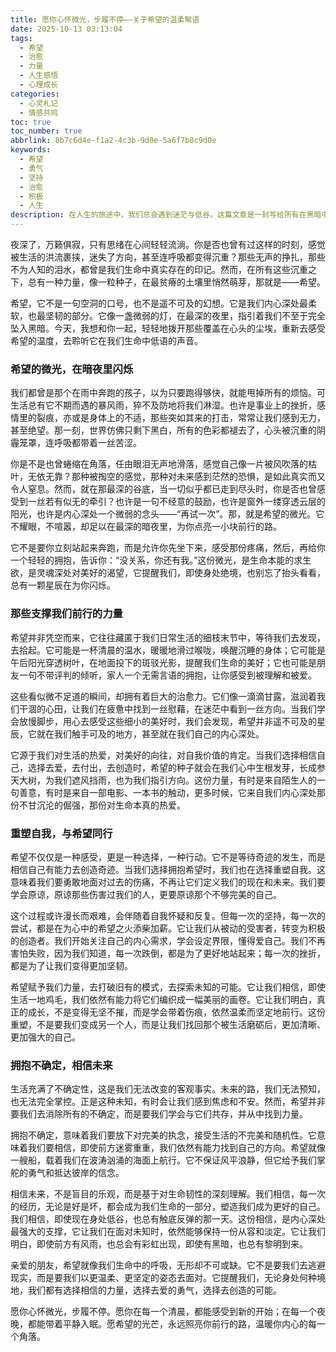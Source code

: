 ```yaml
---
title: 愿你心怀微光，步履不停——关于希望的温柔絮语
date: 2025-10-13 03:13:04
tags:
  - 希望
  - 治愈
  - 力量
  - 人生感悟
  - 心理成长
categories:
  - 心灵札记
  - 情感共鸣
toc: true
toc_number: true
abbrlink: 8b7c6d4e-f1a2-4c3b-9d0e-5a6f7b8c9d0e
keywords:
  - 希望
  - 勇气
  - 坚持
  - 治愈
  - 积极
  - 人生
description: 在人生的旅途中，我们总会遇到迷茫与低谷。这篇文章是一封写给所有在黑暗中寻找光亮的心灵的信，它温柔地提醒我们，希望并非遥不可及的星辰，而是深藏于我们内心深处，那份不曾熄灭的微光。它鼓励我们去感受、去相信、去拥抱，即使步履蹒跚，也要心怀希望，坚定前行。
---
```


夜深了，万籁俱寂，只有思绪在心间轻轻流淌。你是否也曾有过这样的时刻，感觉被生活的洪流裹挟，迷失了方向，甚至连呼吸都变得沉重？那些无声的挣扎，那些不为人知的泪水，都曾是我们生命中真实存在的印记。然而，在所有这些沉重之下，总有一种力量，像一粒种子，在最贫瘠的土壤里悄然萌芽，那就是——希望。

希望，它不是一句空洞的口号，也不是遥不可及的幻想。它是我们内心深处最柔软，也最坚韧的部分。它像一盏微弱的灯，在最深的夜里，指引着我们不至于完全坠入黑暗。今天，我想和你一起，轻轻地拨开那些覆盖在心头的尘埃，重新去感受希望的温度，去聆听它在我们生命中低语的声音。

### 希望的微光，在暗夜里闪烁

我们都曾是那个在雨中奔跑的孩子，以为只要跑得够快，就能甩掉所有的烦恼。可生活总有它不期而遇的暴风雨，猝不及防地将我们淋湿。也许是事业上的挫折，感情里的裂痕，亦或是身体上的不适，那些突如其来的打击，常常让我们感到无力，甚至绝望。那一刻，世界仿佛只剩下黑白，所有的色彩都褪去了，心头被沉重的阴霾笼罩，连呼吸都带着一丝苦涩。

你是不是也曾蜷缩在角落，任由眼泪无声地滑落，感觉自己像一片被风吹落的枯叶，无依无靠？那种被掏空的感觉，那种对未来感到茫然的恐惧，是如此真实而又令人窒息。然而，就在那最深的谷底，当一切似乎都已走到尽头时，你是否也曾感受到一丝若有似无的牵引？也许是一句不经意的鼓励，也许是窗外一缕穿透云层的阳光，也许是内心深处一个微弱的念头——“再试一次”。那，就是希望的微光。它不耀眼，不喧嚣，却足以在最深的暗夜里，为你点亮一小块前行的路。

它不是要你立刻站起来奔跑，而是允许你先坐下来，感受那份疼痛，然后，再给你一个轻轻的拥抱，告诉你：“没关系，你还有我。”这份微光，是生命本能的求生欲，是灵魂深处对美好的渴望，它提醒我们，即使身处绝境，也别忘了抬头看看，总有一颗星辰在为你闪烁。

### 那些支撑我们前行的力量

希望并非凭空而来，它往往藏匿于我们日常生活的细枝末节中，等待我们去发现，去拾起。它可能是一杯清晨的温水，暖暖地滑过喉咙，唤醒沉睡的身体；它可能是午后阳光穿透树叶，在地面投下的斑驳光影，提醒我们生命的美好；它也可能是朋友一句不带评判的倾听，家人一个无需言语的拥抱，让你感受到被理解和被爱。

这些看似微不足道的瞬间，却拥有着巨大的治愈力。它们像一滴滴甘露，滋润着我们干涸的心田，让我们在疲惫中找到一丝慰藉，在迷茫中看到一丝方向。当我们学会放慢脚步，用心去感受这些细小的美好时，我们会发现，希望并非遥不可及的星辰，它就在我们触手可及的地方，甚至就在我们自己的内心深处。

它源于我们对生活的热爱，对美好的向往，对自我价值的肯定。当我们选择相信自己，选择去爱，去付出，去创造时，希望的种子就会在我们心中生根发芽，长成参天大树，为我们遮风挡雨，也为我们指引方向。这份力量，有时是来自陌生人的一句善意，有时是来自一部电影、一本书的触动，更多时候，它来自我们内心深处那份不甘沉沦的倔强，那份对生命本真的热爱。

### 重塑自我，与希望同行

希望不仅仅是一种感受，更是一种选择，一种行动。它不是等待奇迹的发生，而是相信自己有能力去创造奇迹。当我们选择拥抱希望时，我们也在选择重塑自我。这意味着我们要勇敢地面对过去的伤痛，不再让它们定义我们的现在和未来。我们要学会原谅，原谅那些伤害过我们的人，更要原谅那个不够完美的自己。

这个过程或许漫长而艰难，会伴随着自我怀疑和反复。但每一次的坚持，每一次的尝试，都是在为心中的希望之火添柴加薪。它让我们从被动的受害者，转变为积极的创造者。我们开始关注自己的内心需求，学会设定界限，懂得爱自己。我们不再害怕失败，因为我们知道，每一次跌倒，都是为了更好地站起来；每一次的挫折，都是为了让我们变得更加坚韧。

希望赋予我们力量，去打破旧有的模式，去探索未知的可能。它让我们相信，即使生活一地鸡毛，我们依然有能力将它们编织成一幅美丽的画卷。它让我们明白，真正的成长，不是变得无坚不摧，而是学会带着伤痕，依然温柔而坚定地前行。这份重塑，不是要我们变成另一个人，而是让我们找回那个被生活磨砺后，更加清晰、更加强大的自己。

### 拥抱不确定，相信未来

生活充满了不确定性，这是我们无法改变的客观事实。未来的路，我们无法预知，也无法完全掌控。正是这种未知，有时会让我们感到焦虑和不安。然而，希望并非要我们去消除所有的不确定，而是要我们学会与它们共存，并从中找到力量。

拥抱不确定，意味着我们要放下对完美的执念，接受生活的不完美和随机性。它意味着我们要相信，即使前方迷雾重重，我们依然有能力找到自己的方向。希望就像一艘船，载着我们在波涛汹涌的海面上航行。它不保证风平浪静，但它给予我们掌舵的勇气和抵达彼岸的信念。

相信未来，不是盲目的乐观，而是基于对生命韧性的深刻理解。我们相信，每一次的经历，无论是好是坏，都会成为我们生命的一部分，塑造我们成为更好的自己。我们相信，即使现在身处低谷，也总有触底反弹的那一天。这份相信，是内心深处最强大的支撑，它让我们在面对未知时，依然能够保持一份从容和淡定。它让我们明白，即使前方有风雨，也总会有彩虹出现，即使有黑暗，也总有黎明到来。

亲爱的朋友，希望就像我们生命中的呼吸，无形却不可或缺。它不是要我们去逃避现实，而是要我们以更温柔、更坚定的姿态去面对。它提醒我们，无论身处何种境地，我们都有选择相信的力量，选择去爱的勇气，选择去创造的可能。

愿你心怀微光，步履不停。愿你在每一个清晨，都能感受到新的开始；在每一个夜晚，都能带着平静入眠。愿希望的光芒，永远照亮你前行的路，温暖你内心的每一个角落。